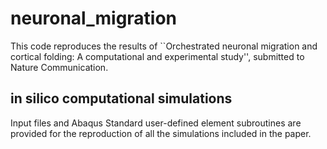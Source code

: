 # neuronal_migration

This code reproduces the results of ``Orchestrated neuronal migration and cortical folding: A computational and experimental study'', submitted to Nature Communication.

## in silico computational simulations

Input files and Abaqus Standard user-defined element subroutines are provided for the reproduction of all the simulations included in the paper. 
